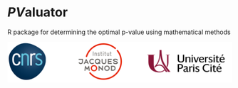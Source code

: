 # *PV*aluator
R package for determining the optimal p-value using mathematical methods  
<div align="center"><img src="All_logos.png" width="700"></div>


